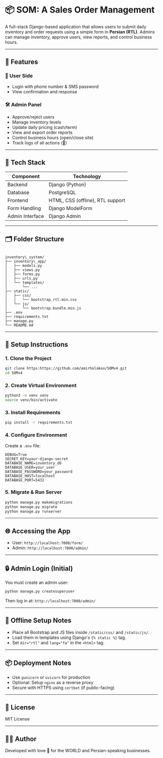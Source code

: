 # 📦 SOM: A Sales Order Management

A full-stack Django-based application that allows users to submit daily inventory and order requests using a simple form in **Persian (RTL)**. Admins can manage inventory, approve users, view reports, and control business hours.

---

## 📌 Features

### 👤 User Side
- Login with phone number & SMS password
- View confirmation and response

### 🛠️ Admin Panel
- Approve/reject users
- Manage inventory levels
- Update daily pricing (cash/term)
- View and export order reports
- Control business hours (open/close site)
- Track logs of all actions (💚)

---

## 🧰 Tech Stack

| Component       | Technology                             |
|-----------------|----------------------------------------|
| Backend         | Django (Python)                        |
| Database        | PostgreSQL                             |
| Frontend        | HTML, CSS (offline), RTL support       |
| Form Handling   | Django ModelForm                       |
| Admin Interface | Django Admin                           |

---

## 🗂️ Folder Structure

```

inventory\_system/
├── inventory\_app/
│   ├── models.py
│   ├── views.py
│   ├── forms.py
│   ├── urls.py
│   └── templates/
│       └── ...
├── static/
│   ├── css/
│   │   └── bootstrap.rtl.min.css
│   └── js/
│       └── bootstrap.bundle.min.js
├── .env
├── requirements.txt
├── manage.py
└── README.md

````

---

## 🚀 Setup Instructions

### 1. Clone the Project

```bash
git clone https:https://github.com/amirholakoo/SOMv4.git
cd SOMv4
````

### 2. Create Virtual Environment

```bash
python3 -m venv venv
source venv/bin/activate
```

### 3. Install Requirements

```bash
pip install -r requirements.txt
```

### 4. Configure Environment

Create a `.env` file:

```env
DEBUG=True
SECRET_KEY=your-django-secret
DATABASE_NAME=inventory_db
DATABASE_USER=your_user
DATABASE_PASSWORD=your_password
DATABASE_HOST=localhost
DATABASE_PORT=5432
```

### 5. Migrate & Run Server

```bash
python manage.py makemigrations
python manage.py migrate
python manage.py runserver
```

---

## 🌐 Accessing the App

* User: `http://localhost:7000/form/`
* Admin: `http://localhost:7000/admin/`

---

## 🔒 Admin Login (Initial)

You must create an admin user:

```bash
python manage.py createsuperuser
```

Then log in at: `http://localhost:7000/admin/`

---

## 🌙 Offline Setup Notes

* Place all Bootstrap and JS files inside `/static/css/` and `/static/js/`.
* Load them in templates using Django's `{% static %}` tag.
* Set `dir="rtl"` and `lang="fa"` in the `<html>` tag.

---

## 📦 Deployment Notes

* Use `gunicorn` or `uvicorn` for production
* Optional: Setup `nginx` as a reverse proxy
* Secure with HTTPS using `certbot` (if public-facing)

---

## 📑 License

MIT License

---

## 🙋‍♂️ Author

Developed with love 💚 for the WORLD and Persian-speaking businesses.


